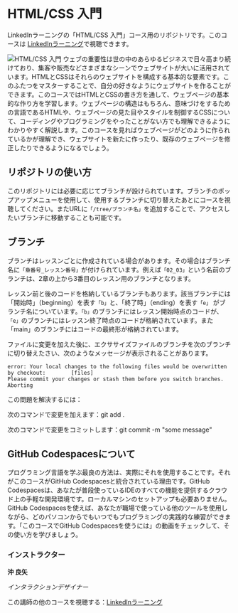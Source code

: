 # HTML/CSS 入門
LinkedInラーニングの「HTML/CSS 入門」コース用のリポジトリです。このコースは [LinkedInラーニング][lil-course-url]で視聴できます。

![HTML/CSS 入門][lil-thumbnail-url]
ウェブの重要性は世の中のあらゆるビジネスで日々高まり続けており、集客や販売などさまざまなシーンでウェブサイトが大いに活用されています。HTMLとCSSはそれらのウェブサイトを構成する基本的な要素です。このふたつをマスターすることで、自分の好きなようにウェブサイトを作ることができます。このコースではHTMLとCSSの書き方を通して、ウェブページの基本的な作り方を学習します。ウェブページの構造はもちろん、意味づけをするための言語であるHTMLや、ウェブページの見た目やスタイルを制御するCSSについて、コーディングやプログラミングをやったことがない方でも理解できるようにわかりやすく解説します。このコースを見ればウェブページがどのように作られているかが理解でき、ウェブサイトを新たに作ったり、既存のウェブページを修正したりできるようになるでしょう。

## リポジトリの使い方
このリポジトリには必要に応じてブランチが設けられています。ブランチのポップアップメニューを使用して、使用するブランチに切り替えたあとにコースを視聴してください。またURLに`「/tree/ブランチ名」`を追加することで、アクセスしたいブランチに移動することも可能です。

## ブランチ
ブランチはレッスンごとに作成されている場合があります。その場合はブランチ名に`「章番号_レッスン番号」`が付けられています。例えば`「02_03」`という名前のブランチは、2章の上から3番目のレッスン用のブランチとなります。

レッスン前と後のコードを格納しているブランチもあります。該当ブランチには「開始時」（beginning）を表す`「b」`と、「終了時」（ending）を表す`「e」` がブランチ名についています。`「b」`のブランチにはレッスン開始時点のコードが、`「e」`のブランチにはレッスン終了時点のコードが格納されています。また「main」のブランチにはコードの最終形が格納されています。

ファイルに変更を加えた後に、エクササイズファイルのブランチを次のブランチに切り替えたさい、次のようなメッセージが表示されることがあります。

    error: Your local changes to the following files would be overwritten by checkout:        [files]
    Please commit your changes or stash them before you switch branches.
    Aborting

この問題を解決するには：
	
次のコマンドで変更を加えます：git add .

次のコマンドで変更をコミットします：git commit -m "some message"

## GitHub Codespacesについて
プログラミング言語を学ぶ最良の方法は、実際にそれを使用することです。それがこのコースがGitHub Codespacesと統合されている理由です。GitHub Codespacesは、あなたが普段使っているIDEのすべての機能を提供するクラウド上の手軽な開発環境です。ローカルマシンのセットアップも必要ありません。 GitHub Codespacesを使えば、あなたが職場で使っている他のツールを使用しながら、どのパソコンからでもいつでもプログラミングの実践的な練習ができます。「このコースでGitHub Codespacesを使うには」の動画をチェックして、その使い方を学びましょう。

### インストラクター

**沖 良矢**

_インタラクションデザイナー_

この講師の他のコースを視聴する：[LinkedInラーニング](https://www.linkedin.com/learning/instructors/8515347)


[0]: # (Replace these placeholder URLs with actual course URLs)

[lil-course-url]: https://www.linkedin.com/learning/learning-html-and-css-2023
[lil-thumbnail-url]: https://media.licdn.com/dms/image/D560DAQHbWPqWjZ-TcQ/learning-public-crop_675_1200/0/1693347773996?e=2147483647&v=beta&t=tdoawrm3Zw0IEiz_62dXscxynPbu-uNyqeDwOI6GF38

